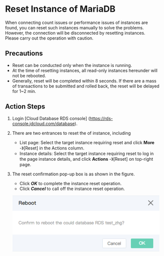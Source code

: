 # Reset Instance of MariaDB
When connecting count issues or performance issues of instances are found, you can reset such instances manually to solve the problems. However, the connection will be disconnected by resetting instances. Please carry out the operation with caution.

## Precautions
* Reset can be conducted only when the instance is running.
* At the time of resetting instances, all read-only instances hereunder will not be rebooted.
* Generally, reset will be completed within 8 seconds. If there are a mass of transactions to be submitted and rolled back, the reset will be delayed for 1~2 min.

## Action Steps
1. Login [Cloud Database RDS console] (https://rds-console.jdcloud.com/database).
2. There are two entrances to reset the of instance, including
    * List page: Select the target instance requiring reset and click **More** -》[Reset] in the Actions column.
    * Instance details: Select the target instance requiring reset to log in the page instance details, and click **Actions** -》[Reset] on top-right page.
3. The reset confirmation pop-up box is as shown in the figure.
    * Click ***OK*** to complete the instance reset operation.
    * Click ***Cancel*** to call off the instance reset operation.
    
    ![image](../../../../../../image/RDS/1109_14.jpg)
